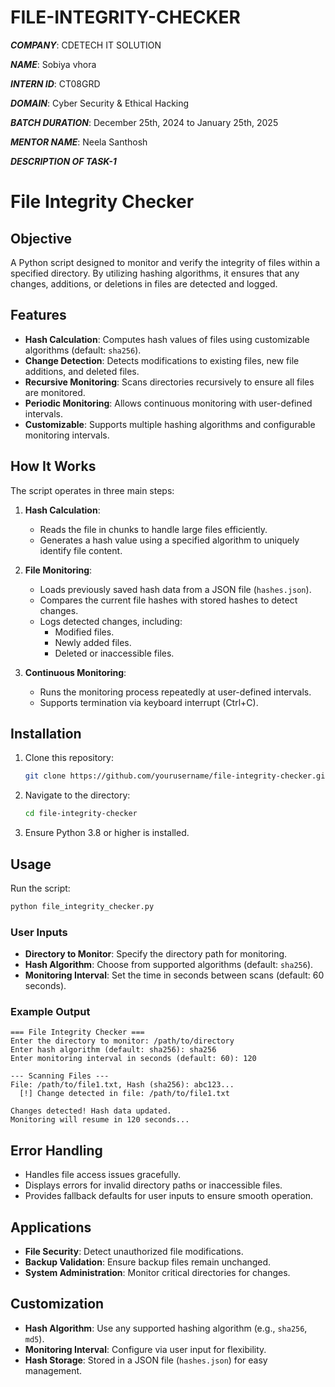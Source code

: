 # FILE-INTEGRITY-CHECKER

***COMPANY***: CDETECH IT SOLUTION

***NAME***: Sobiya vhora

***INTERN ID***: CT08GRD

***DOMAIN***: Cyber Security & Ethical Hacking

***BATCH DURATION***: December 25th, 2024 to January 25th, 2025

***MENTOR NAME***: Neela Santhosh

***DESCRIPTION OF TASK-1***
# File Integrity Checker

## Objective
A Python script designed to monitor and verify the integrity of files within a specified directory. By utilizing hashing algorithms, it ensures that any changes, additions, or deletions in files are detected and logged.

## Features

- **Hash Calculation**: Computes hash values of files using customizable algorithms (default: `sha256`).
- **Change Detection**: Detects modifications to existing files, new file additions, and deleted files.
- **Recursive Monitoring**: Scans directories recursively to ensure all files are monitored.
- **Periodic Monitoring**: Allows continuous monitoring with user-defined intervals.
- **Customizable**: Supports multiple hashing algorithms and configurable monitoring intervals.

## How It Works

The script operates in three main steps:

1. **Hash Calculation**:
   - Reads the file in chunks to handle large files efficiently.
   - Generates a hash value using a specified algorithm to uniquely identify file content.

2. **File Monitoring**:
   - Loads previously saved hash data from a JSON file (`hashes.json`).
   - Compares the current file hashes with stored hashes to detect changes.
   - Logs detected changes, including:
     - Modified files.
     - Newly added files.
     - Deleted or inaccessible files.

3. **Continuous Monitoring**:
   - Runs the monitoring process repeatedly at user-defined intervals.
   - Supports termination via keyboard interrupt (Ctrl+C).

## Installation

1. Clone this repository:
   ```bash
   git clone https://github.com/yourusername/file-integrity-checker.git
   ```
2. Navigate to the directory:
   ```bash
   cd file-integrity-checker
   ```
3. Ensure Python 3.8 or higher is installed.

## Usage

Run the script:
```bash
python file_integrity_checker.py
```

### User Inputs
- **Directory to Monitor**: Specify the directory path for monitoring.
- **Hash Algorithm**: Choose from supported algorithms (default: `sha256`).
- **Monitoring Interval**: Set the time in seconds between scans (default: 60 seconds).

### Example Output
```plaintext
=== File Integrity Checker ===
Enter the directory to monitor: /path/to/directory
Enter hash algorithm (default: sha256): sha256
Enter monitoring interval in seconds (default: 60): 120

--- Scanning Files ---
File: /path/to/file1.txt, Hash (sha256): abc123...
  [!] Change detected in file: /path/to/file1.txt

Changes detected! Hash data updated.
Monitoring will resume in 120 seconds...
```

## Error Handling
- Handles file access issues gracefully.
- Displays errors for invalid directory paths or inaccessible files.
- Provides fallback defaults for user inputs to ensure smooth operation.

## Applications
- **File Security**: Detect unauthorized file modifications.
- **Backup Validation**: Ensure backup files remain unchanged.
- **System Administration**: Monitor critical directories for changes.

## Customization
- **Hash Algorithm**: Use any supported hashing algorithm (e.g., `sha256`, `md5`).
- **Monitoring Interval**: Configure via user input for flexibility.
- **Hash Storage**: Stored in a JSON file (`hashes.json`) for easy management.





